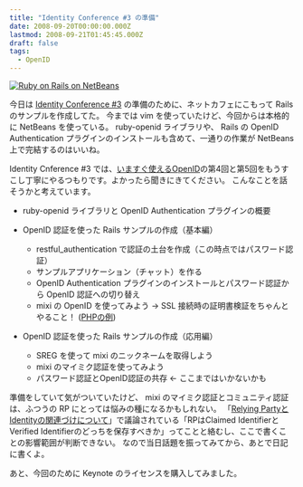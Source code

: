 ```yaml
---
title: "Identity Conference #3 の準備"
date: 2008-09-20T00:00:00.000Z
lastmod: 2008-09-21T01:45:45.000Z
draft: false
tags:
  - OpenID
---
```


[![Ruby on Rails on NetBeans](https://farm4.staticflickr.com/3182/2874274282_4aa684eb47_m.jpg "Ruby on Rails on NetBeans")](http://www.flickr.com/photos/machu/2874274282/)

今日は [Identity Conference #3](http://journal.soffritto.org/entry/87) の準備のために、ネットカフェにこもって Rails のサンプルを作成してた。 今までは vim を使っていたけど、今回からは本格的に NetBeans を使っている。 ruby-openid ライブラリや、 Rails の OpenID Authentication プラグインのインストールも含めて、一通りの作業が NetBeans 上で完結するのはいいね。

Identity Cnference #3 では、[いますぐ使えるOpenID](http://gihyo.jp/dev/feature/01/openid)の第4回と第5回をもうすこし丁寧にやるつもりです。よかったら聞きにきてください。 こんなことを話そうかと考えています。

- ruby-openid ライブラリと OpenID Authentication プラグインの概要

- OpenID 認証を使った Rails サンプルの作成（基本編）

  - restful_authentication で認証の土台を作成（この時点ではパスワード認証）
  - サンプルアプリケーション（チャット）を作る
  - OpenID Authentication プラグインのインストールとパスワード認証から OpenID 認証への切り替え
  - mixi の OpenID を使ってみよう → SSL 接続時の証明書検証をちゃんとやること！ ([PHPの例](/posts/20080918/p01))

- OpenID 認証を使った Rails サンプルの作成（応用編）

  - SREG を使って mixi のニックネームを取得しよう
  - mixi のマイミク認証を使ってみよう
  - パスワード認証とOpenID認証の共存 ← ここまではいかないかも

準備をしていて気がついていたけど、 mixi のマイミク認証とコミュニティ認証は、ふつうの RP にとっては悩みの種になるかもしれない。 「[Relying PartyとIdentityの関連づけについて](http://d.hatena.ne.jp/ZIGOROu/20080204/1202115281)」で議論されている「RPはClaimed IdentifierとVerified Identifierのどっちを保存すべきか」ってことと絡むし、ここで書くことの影響範囲が判断できない。 なので当日話題を振ってみてから、あとで日記に書くよ。

あと、今回のために Keynote のライセンスを購入してみました。
